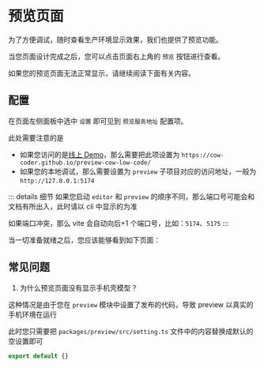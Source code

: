 # 预览页面

为了方便调试，随时查看生产环境显示效果，我们也提供了预览功能。

当您页面设计完成之后，您可以点击页面右上角的 `预览` 按钮进行查看。

如果您的预览页面无法正常显示，请继续阅读下面有关内容。

## 配置

在页面左侧面板中选中 `设置` 即可见到 `预览服务地址` 配置项。
<zoom-img src='https://tva1.sinaimg.cn/large/008d89Swgy1h5er5ux2imj30bp07kaas.jpg' />

此处需要注意的是

- 如果您访问的是[线上 Demo](https://cow-coder.github.io/cow-Low-code/)，那么需要把此项设置为 `https://cow-coder.github.io/preview-cow-low-code/`
- 如果您的本地调试，那么需要设置为 `preview` 子项目对应的访问地址，一般为 `http://127.0.0.1:5174`

::: details 细节
如果您启动 `editor` 和 `preview` 的顺序不同，那么端口号可能会和文档有所出入，此时请以 cli 中显示的为准

如果端口冲突，那么 vite 会自动向后+1 个端口号，比如：`5174`、`5175`
:::

当一切准备就绪之后，您应该能够看到如下页面：

<zoom-img src='https://tva1.sinaimg.cn/large/008d89Swgy1h5fk2j23ctj30il0oomzm.jpg' />

## 常见问题

1. 为什么预览页面没有显示手机壳模型？
   <zoom-img src='https://tva1.sinaimg.cn/large/008d89Swgy1h5fjdvnzd4j30jo0gj0uo.jpg' />

这种情况是由于您在 `preview` 模块中设置了发布的代码，导致 preview 以真实的手机环境在运行

此时您只需要把 `packages/preview/src/setting.ts` 文件中的内容替换成默认的空设置即可

```javascript
export default {}
```
